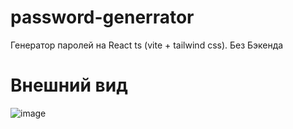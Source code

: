 # password-generrator
Генератор паролей на React ts (vite + tailwind css). Без Бэкенда
# Внешний вид
![image](https://github.com/user-attachments/assets/229c1adf-af6e-4cd6-8bce-5aab4e84d95f)

